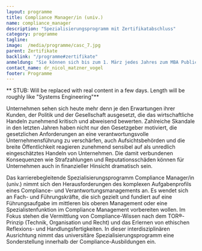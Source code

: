 ```yaml
---
layout: programme
title: Compliance Manager/in (univ.)
name: compliance_manager
description: "Spezialisierungsprogramm mit Zertifikatabschluss"
category: programme
tagline: 
image:  /media/programme/casc_7.jpg
parent: Zertifikate
backlink: "/programme#zertifikate"
anmeldung: "Sie können sich bis zum 1. März jedes Jahres zum MBA Public Management anmelden, der Studiengang beginnt im April jedes Jahres."
contact_name: dr_nicol_matzner_vogel
footer: Programme
---
```


** STUB: Will be replaced with real content in a few days. Length will be roughly like "Systems Engineering"**

Unternehmen sehen sich heute mehr denn je den Erwartungen ihrer Kunden, der Politik und der Gesellschaft ausgesetzt, die das wirtschaftliche Handeln zunehmend kritisch und abweisend bewerten. Zahlreiche Skandale in den letzten Jahren haben nicht nur den Gesetzgeber motiviert, die gesetzlichen Anforderungen an eine verantwortungsvolle Unternehmensführung zu verschärfen, auch Aufsichtsbehörden und die breite Öffentlichkeit reagieren zunehmend sensibel auf als unredlich eingeschätztes Handeln von Unternehmen. Die damit verbundenen Konsequenzen wie Strafzahlungen und Reputationsschäden können für Unternehmen auch in finanzieller Hinsicht dramatisch sein.

Das karrierebegleitende Spezialisierungsprogramm Compliance Manager/in (univ.) nimmt sich den Herausforderungen des komplexen Aufgabenprofils eines Compliance- und Verantwortungsmanagements an. Es wendet sich an Fach- und Führungskräfte, die sich gezielt und fundiert auf eine Führungsaufgabe im mittleren bis oberen Management oder eine Spezialistenfunktion im Compliance Management vorbereiten wollen. Im Fokus stehen die Vermittlung von Compliance-Wissen nach dem TOR®-Prinzip (Technik, Organisation und Recht) und das Erlernen von ethischen Reflexions- und Handlungsfertigkeiten. In dieser interdisziplinären Ausrichtung nimmt das universitäre Spezialisierungsprogramm eine Sonderstellung innerhalb der Compliance-Ausbildungen ein.


